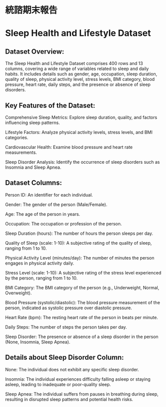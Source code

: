 # 統諮期末報告
# Sleep Health and Lifestyle Dataset
## Dataset Overview:
The Sleep Health and Lifestyle Dataset comprises 400 rows and 13 columns, covering a wide range of variables related to sleep and daily habits. It includes details such as gender, age, occupation, sleep duration, quality of sleep, physical activity level, stress levels, BMI category, blood pressure, heart rate, daily steps, and the presence or absence of sleep disorders.

## Key Features of the Dataset:
Comprehensive Sleep Metrics: Explore sleep duration, quality, and factors influencing sleep patterns.

Lifestyle Factors: Analyze physical activity levels, stress levels, and BMI categories.

Cardiovascular Health: Examine blood pressure and heart rate measurements.

Sleep Disorder Analysis: Identify the occurrence of sleep disorders such as Insomnia and Sleep Apnea.

## Dataset Columns:
Person ID: An identifier for each individual.

Gender: The gender of the person (Male/Female).

Age: The age of the person in years.

Occupation: The occupation or profession of the person.

Sleep Duration (hours): The number of hours the person sleeps per day.

Quality of Sleep (scale: 1-10): A subjective rating of the quality of sleep, ranging from 1 to 10.

Physical Activity Level (minutes/day): The number of minutes the person engages in physical activity daily.

Stress Level (scale: 1-10): A subjective rating of the stress level experienced by the person, ranging from 1 to 10.

BMI Category: The BMI category of the person (e.g., Underweight, Normal, Overweight).

Blood Pressure (systolic/diastolic): The blood pressure measurement of the person, indicated as systolic pressure over diastolic pressure.

Heart Rate (bpm): The resting heart rate of the person in beats per minute.

Daily Steps: The number of steps the person takes per day.

Sleep Disorder: The presence or absence of a sleep disorder in the person (None, Insomnia, Sleep Apnea).

## Details about Sleep Disorder Column:
None: The individual does not exhibit any specific sleep disorder.

Insomnia: The individual experiences difficulty falling asleep or staying asleep, leading to inadequate or poor-quality sleep.

Sleep Apnea: The individual suffers from pauses in breathing during sleep, resulting in disrupted sleep patterns and potential health risks.
